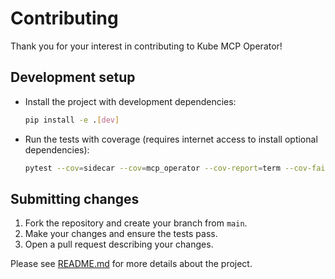 # Contributing

Thank you for your interest in contributing to Kube MCP Operator!

## Development setup

- Install the project with development dependencies:
  ```bash
  pip install -e .[dev]
  ```
- Run the tests with coverage (requires internet access to install optional dependencies):
  ```bash
  pytest --cov=sidecar --cov=mcp_operator --cov-report=term --cov-fail-under=80
  ```

## Submitting changes

1. Fork the repository and create your branch from `main`.
2. Make your changes and ensure the tests pass.
3. Open a pull request describing your changes.

Please see [README.md](README.md) for more details about the project.
